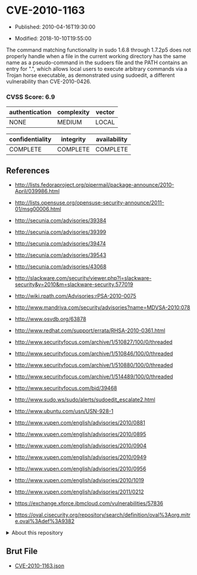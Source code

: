 # CVE-2010-1163

- Published: 2010-04-16T19:30:00

- Modified: 2018-10-10T19:55:00

The command matching functionality in sudo 1.6.8 through 1.7.2p5 does not properly handle when a file in the current working directory has the same name as a pseudo-command in the sudoers file and the PATH contains an entry for ".", which allows local users to execute arbitrary commands via a Trojan horse executable, as demonstrated using sudoedit, a different vulnerability than CVE-2010-0426.

### CVSS Score: **6.9**

| authentication | complexity | vector |
| --- | --- | --- |
| NONE | MEDIUM | LOCAL |

| confidentiality | integrity | availability |
| --- | --- | --- |
| COMPLETE | COMPLETE | COMPLETE |

## References

* http://lists.fedoraproject.org/pipermail/package-announce/2010-April/039986.html

* http://lists.opensuse.org/opensuse-security-announce/2011-01/msg00006.html

* http://secunia.com/advisories/39384

* http://secunia.com/advisories/39399

* http://secunia.com/advisories/39474

* http://secunia.com/advisories/39543

* http://secunia.com/advisories/43068

* http://slackware.com/security/viewer.php?l=slackware-security&y=2010&m=slackware-security.577019

* http://wiki.rpath.com/Advisories:rPSA-2010-0075

* http://www.mandriva.com/security/advisories?name=MDVSA-2010:078

* http://www.osvdb.org/63878

* http://www.redhat.com/support/errata/RHSA-2010-0361.html

* http://www.securityfocus.com/archive/1/510827/100/0/threaded

* http://www.securityfocus.com/archive/1/510846/100/0/threaded

* http://www.securityfocus.com/archive/1/510880/100/0/threaded

* http://www.securityfocus.com/archive/1/514489/100/0/threaded

* http://www.securityfocus.com/bid/39468

* http://www.sudo.ws/sudo/alerts/sudoedit_escalate2.html

* http://www.ubuntu.com/usn/USN-928-1

* http://www.vupen.com/english/advisories/2010/0881

* http://www.vupen.com/english/advisories/2010/0895

* http://www.vupen.com/english/advisories/2010/0904

* http://www.vupen.com/english/advisories/2010/0949

* http://www.vupen.com/english/advisories/2010/0956

* http://www.vupen.com/english/advisories/2010/1019

* http://www.vupen.com/english/advisories/2011/0212

* https://exchange.xforce.ibmcloud.com/vulnerabilities/57836

* https://oval.cisecurity.org/repository/search/definition/oval%3Aorg.mitre.oval%3Adef%3A9382

<details>
<summary>About this repository</summary> 

  This repository is part of the project [Live Hack CVE](https://github.com/Live-Hack-CVE). Main website can be found [www.live-hack.org](https://www.live-hack.org) 
  
  Made by [Sn0wAlice](https://github.com/Sn0wAlice) for the people that care about security and need to have a feed of the latest CVEs. Hope you enjoy it, don't forget to star the repo and follow me on [Twitter](https://twitter.com/Sn0wAlice) and [Github](https://github.com/Sn0wAlice). And that is my [personnal website](https://www.alice-snow.me/)

  - [Home Page](https://github.com/Live-Hack-CVE)
  - [Framework](https://github.com/Live-Hack-CVE/cve-framework)
  - [CVE database](https://github.com/Live-Hack-CVE/full_database)
  - [Changelog](https://github.com/Live-Hack-CVE/Changelog)
</details>

## Brut File

* [CVE-2010-1163.json](https://raw.githubusercontent.com/Live-Hack-CVE/full_database/main/cves/2010/CVE-2010-1163.json)

